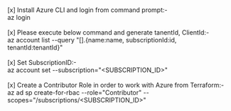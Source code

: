 <br /> [x] Install Azure CLI and login from command prompt:-
<br />     az login
<br />
<br /> [x] Please execute below command and generate tanentId, ClientId:-
<br />    az account list --query "[].{name:name, subscriptionId:id, tenantId:tenantId}"
<br />
<br /> [x] Set SubscriptionID:-
<br />    az account set --subscription="<SUBSCRIPTION_ID>"
<br />
<br /> [x] Create a Contributor Role in order to work with Azure from Terraform:-
<br />    az ad sp create-for-rbac --role="Contributor" --scopes="/subscriptions/<SUBSCRIPTION_ID>"
